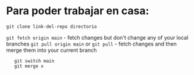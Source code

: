 # Para poder trabajar en casa:

`git clone link-del-repo directorio`

`git fetch origin main` - fetch changes but don't change any of your local branches
`git pull origin main` or `git pull` - fetch changes and then merge them into your current branch

```
   git switch main
   git merge x
```


